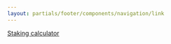 ```yaml
---
layout: partials/footer/components/navigation/link
---
```


[Staking calculator](https://www.stakingrewards.com/earn/orbs)
